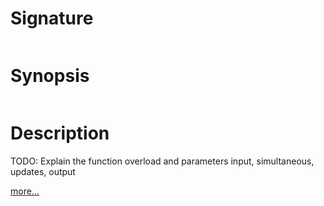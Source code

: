 # Signature
```vikid-signature
```

# Synopsis
```vikid-synopsis
```

# Description
TODO: Explain the function overload and parameters input, simultaneous, updates, output

[more...](http://reactivex.io/documentation/operators/merge.html)